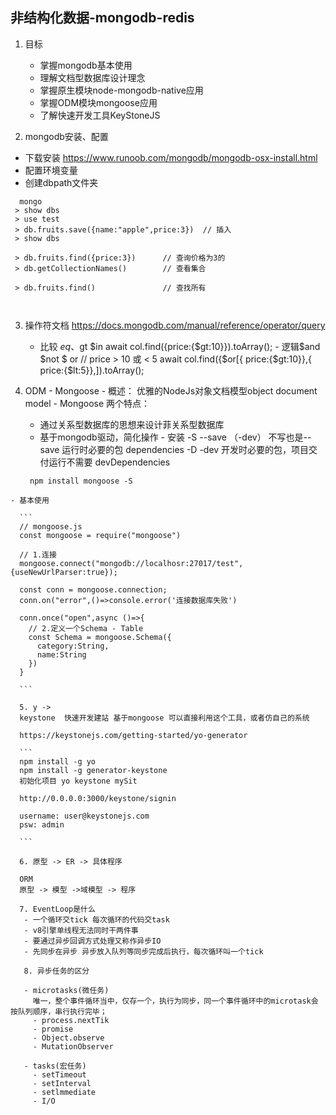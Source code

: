 ## 非结构化数据-mongodb-redis

1. 目标
   - 掌握mongodb基本使用
   - 理解文档型数据库设计理念
   - 掌握原生模块node-mongodb-native应用
   - 掌握ODM模块mongoose应用
   - 了解快速开发工具KeyStoneJS

2. mongodb安装、配置
 - 下载安装
 https://www.runoob.com/mongodb/mongodb-osx-install.html
 - 配置环境变量
 - 创建dbpath文件夹
 ```
   mongo
  > show dbs
  > use test
  > db.fruits.save({name:"apple",price:3})  // 插入
  > show dbs   

  > db.fruits.find({price:3})      // 查询价格为3的
  > db.getCollectionNames()        // 查看集合

  > db.fruits.find()               // 查找所有

  

 ```
  
  3. 操作符文档
     https://docs.mongodb.com/manual/reference/operator/query

     - 比较 $eq、$gt $in
      await col.find({price:{$gt:10}}).toArray();
    -  逻辑$and $not $ or
       // price > 10 或 < 5
      await col.find({$or[{ price:{$gt:10}},{ price:{$lt:5}},]).toArray();
   
   4. ODM - Mongoose
    - 概述： 优雅的NodeJs对象文档模型object document model
    - Mongoose 两个特点：
       - 通过关系型数据库的思想来设计菲关系型数据库
       - 基于mongodb驱动，简化操作
    - 安装 
        -S --save （-dev） 不写也是--save 运行时必要的包    dependencies
        -D -dev    开发时必要的包，项目交付运行不需要        devDependencies

       ```
        npm install mongoose -S

       ```

    - 基本使用

      ```
      // mongoose.js
      const mongoose = require("mongoose")

      // 1.连接
      mongoose.connect("mongodb://localhosr:27017/test",{useNewUrlParser:true});

      const conn = mongoose.connection;
      conn.on("error",()=>console.error('连接数据库失败')

      conn.once("open",async ()=>{
        // 2.定义一个Schema - Table
        const Schema = mongoose.Schema({
          category:String,
          name:String
        })
      }

      ```

      5. y -> 
      keystone  快速开发建站 基于mongoose 可以直接利用这个工具，或者仿自己的系统

      https://keystonejs.com/getting-started/yo-generator

      ```
      npm install -g yo
      npm install -g generator-keystone
      初始化项目 yo keystone mySit

      http://0.0.0.0:3000/keystone/signin

      username: user@keystonejs.com
      psw: admin

      ```

      6. 原型 -> ER -> 具体程序

      ORM
      原型 -> 模型 ->域模型 -> 程序

      7. EventLoop是什么
       - 一个循环交tick 每次循环的代码交task
       - v8引擎单线程无法同时干两件事
       - 要通过异步回调方式处理又称作异步IO
       - 先同步在异步 异步放入队列等同步完成后执行，每次循环叫一个tick

       8. 异步任务的区分

       - microtasks(微任务)
         唯一，整个事件循环当中，仅存一个，执行为同步，同一个事件循环中的microtask会按队列顺序，串行执行完毕；
         - process.nextTik
         - promise
         - Object.observe
         - MutationObserver

       - tasks(宏任务)
         - setTimeout
         - setInterval
         - setlmmediate
         - I/O
         